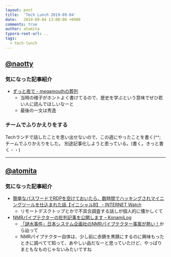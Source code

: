 ```yaml
---
layout: post
title:  'Tech Lunch 2019-09-04'
date:   2019-09-04 13:00:00 +0900
comments: true
author: atomita
typora-root-url: ..
tags:
  - tech-lunch
---
```


## [@naotty](https://github.com/naotty)

### 気になった記事紹介

- [ずっと夜で \- megamouthの葬列](https://www.megamouth.info/entry/2019/09/03/020353)
    - 当時の様子がホントよく書けてるので、歴史を学ぶという意味でぜひ若い人に読んでほしいなーと
    - 最後の一文は秀逸

### チームでふりかえりをする

Techランチで話したことを思い出せないので、この週にやったことを書く(^^;
チームでふりかえりをした。
別途記事化しようと思っている。(書く。きっと書く・・)


----

## [@atomita](https://github.com/atomita)

### 気になった記事紹介

- [簡単なパスワードでRDPを空けておいたら、数時間でハッキングされマイニングツールを仕込まれた話【イニシャルB】 - INTERNET Watch](https://internet.watch.impress.co.jp/docs/column/shimizu/1195372.html)
  - リモートデスクトップとかで不具合調査する話しが個人的に懐かしくて
- [NMRパイプテクターの批判記事を公開します – KonamiLog](http://konamih.sakura.ne.jp/blog/2019/05/04/nmr%E3%83%91%E3%82%A4%E3%83%97%E3%83%86%E3%82%AF%E3%82%BF%E3%83%BC%E3%81%AE%E9%9D%9E%E7%A7%91%E5%AD%A6%E7%9A%84%E3%81%AA%E6%AD%A3%E4%BD%93/)
  - [「謎水事件」日本システム企画社のNMRパイプテクター事案が熱い！](https://lineblog.me/yamamotoichiro/archives/13234140.html)から辿って
  - NMRパイプテクター自体は、少し前に赤錆を黒錆にするのに興味もったときに調べてて知って、あやしい品だなーと思っていたけど、やっぱりまともなものじゃないみたいですね
